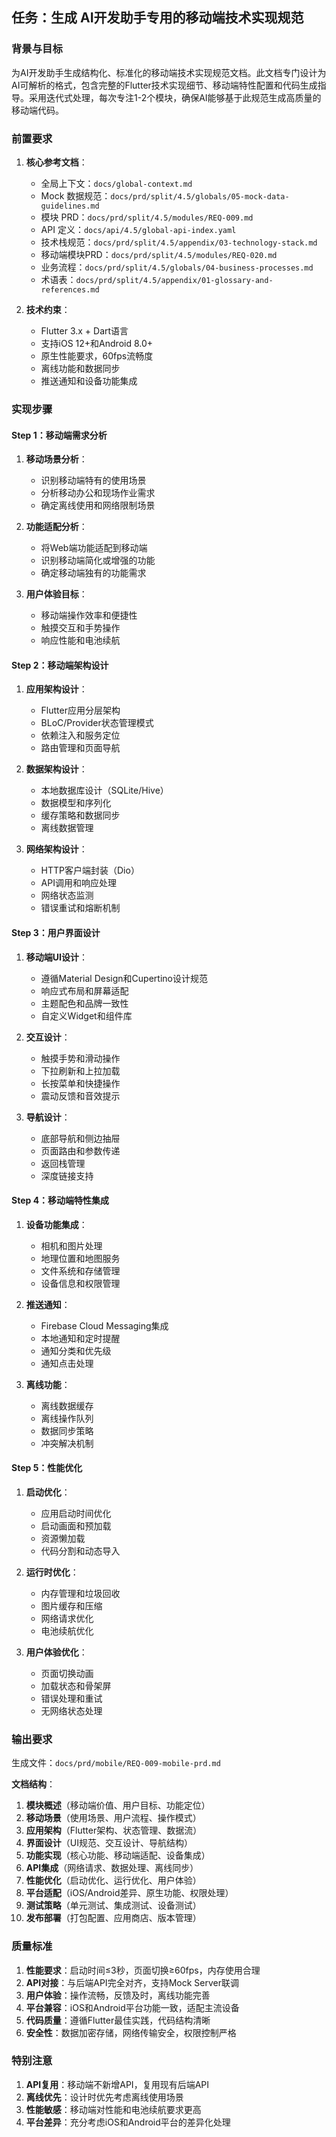 ## 任务：生成 AI开发助手专用的移动端技术实现规范

### 背景与目标
为AI开发助手生成结构化、标准化的移动端技术实现规范文档。此文档专门设计为AI可解析的格式，包含完整的Flutter技术实现细节、移动端特性配置和代码生成指导。采用迭代式处理，每次专注1-2个模块，确保AI能够基于此规范生成高质量的移动端代码。

### 前置要求
1. **核心参考文档**：
   - 全局上下文：`docs/global-context.md`
   - Mock 数据规范：`docs/prd/split/4.5/globals/05-mock-data-guidelines.md`
   - 模块 PRD：`docs/prd/split/4.5/modules/REQ-009.md`
   - API 定义：`docs/api/4.5/global-api-index.yaml`
   - 技术栈规范：`docs/prd/split/4.5/appendix/03-technology-stack.md`
   - 移动端模块PRD：`docs/prd/split/4.5/modules/REQ-020.md`
   - 业务流程：`docs/prd/split/4.5/globals/04-business-processes.md`
   - 术语表：`docs/prd/split/4.5/appendix/01-glossary-and-references.md`

2. **技术约束**：
   - Flutter 3.x + Dart语言
   - 支持iOS 12+和Android 8.0+
   - 原生性能要求，60fps流畅度
   - 离线功能和数据同步
   - 推送通知和设备功能集成

### 实现步骤

#### Step 1：移动端需求分析
1. **移动场景分析**：
   - 识别移动端特有的使用场景
   - 分析移动办公和现场作业需求
   - 确定离线使用和网络限制场景

2. **功能适配分析**：
   - 将Web端功能适配到移动端
   - 识别移动端简化或增强的功能
   - 确定移动端独有的功能需求

3. **用户体验目标**：
   - 移动端操作效率和便捷性
   - 触摸交互和手势操作
   - 响应性能和电池续航

#### Step 2：移动端架构设计
1. **应用架构设计**：
   - Flutter应用分层架构
   - BLoC/Provider状态管理模式
   - 依赖注入和服务定位
   - 路由管理和页面导航

2. **数据架构设计**：
   - 本地数据库设计（SQLite/Hive）
   - 数据模型和序列化
   - 缓存策略和数据同步
   - 离线数据管理

3. **网络架构设计**：
   - HTTP客户端封装（Dio）
   - API调用和响应处理
   - 网络状态监测
   - 错误重试和熔断机制

#### Step 3：用户界面设计
1. **移动端UI设计**：
   - 遵循Material Design和Cupertino设计规范
   - 响应式布局和屏幕适配
   - 主题配色和品牌一致性
   - 自定义Widget和组件库

2. **交互设计**：
   - 触摸手势和滑动操作
   - 下拉刷新和上拉加载
   - 长按菜单和快捷操作
   - 震动反馈和音效提示

3. **导航设计**：
   - 底部导航和侧边抽屉
   - 页面路由和参数传递
   - 返回栈管理
   - 深度链接支持

#### Step 4：移动端特性集成
1. **设备功能集成**：
   - 相机和图片处理
   - 地理位置和地图服务
   - 文件系统和存储管理
   - 设备信息和权限管理

2. **推送通知**：
   - Firebase Cloud Messaging集成
   - 本地通知和定时提醒
   - 通知分类和优先级
   - 通知点击处理

3. **离线功能**：
   - 离线数据缓存
   - 离线操作队列
   - 数据同步策略
   - 冲突解决机制

#### Step 5：性能优化
1. **启动优化**：
   - 应用启动时间优化
   - 启动画面和预加载
   - 资源懒加载
   - 代码分割和动态导入

2. **运行时优化**：
   - 内存管理和垃圾回收
   - 图片缓存和压缩
   - 网络请求优化
   - 电池续航优化

3. **用户体验优化**：
   - 页面切换动画
   - 加载状态和骨架屏
   - 错误处理和重试
   - 无网络状态处理

### 输出要求
生成文件：`docs/prd/mobile/REQ-009-mobile-prd.md`

**文档结构**：
1. **模块概述**（移动端价值、用户目标、功能定位）
2. **移动场景**（使用场景、用户流程、操作模式）
3. **应用架构**（Flutter架构、状态管理、数据流）
4. **界面设计**（UI规范、交互设计、导航结构）
5. **功能实现**（核心功能、移动端适配、设备集成）
6. **API集成**（网络请求、数据处理、离线同步）
7. **性能优化**（启动优化、运行优化、用户体验）
8. **平台适配**（iOS/Android差异、原生功能、权限处理）
9. **测试策略**（单元测试、集成测试、设备测试）
10. **发布部署**（打包配置、应用商店、版本管理）

### 质量标准
1. **性能要求**：启动时间≤3秒，页面切换≥60fps，内存使用合理
2. **API对接**：与后端API完全对齐，支持Mock Server联调
3. **用户体验**：操作流畅，反馈及时，离线功能完善
4. **平台兼容**：iOS和Android平台功能一致，适配主流设备
5. **代码质量**：遵循Flutter最佳实践，代码结构清晰
6. **安全性**：数据加密存储，网络传输安全，权限控制严格

### 特别注意
1. **API复用**：移动端不新增API，复用现有后端API
2. **离线优先**：设计时优先考虑离线使用场景
3. **性能敏感**：移动端对性能和电池续航要求更高
4. **平台差异**：充分考虑iOS和Android平台的差异化处理
